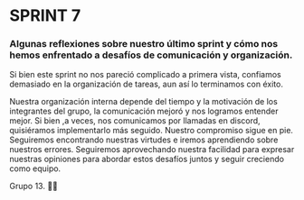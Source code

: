 # SPRINT 7

### Algunas reflexiones sobre nuestro último sprint y cómo nos hemos enfrentado a desafíos de comunicación y organización.

Si bien este sprint no nos pareció complicado a primera vista, confiamos demasiado en la organización de tareas, aun así lo terminamos con éxito.

Nuestra organización interna depende del tiempo y la motivación de los integrantes del grupo, la comunicación mejoró y nos logramos entender mejor. Si bien ,a veces, nos comunicamos por llamadas en discord, quisiéramos implementarlo más seguido.
Nuestro compromiso sigue en pie. Seguiremos encontrando nuestras virtudes e iremos aprendiendo sobre nuestros errores. Seguiremos aprovechando nuestra facilidad para expresar nuestras opiniones para abordar estos desafíos juntos y seguir creciendo como equipo.


Grupo 13.
🚀🌟
